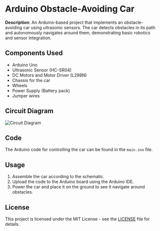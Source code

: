 # Arduino Obstacle-Avoiding Car

**Description**: An Arduino-based project that implements an obstacle-avoiding car using ultrasonic sensors. The car detects obstacles in its path and autonomously navigates around them, demonstrating basic robotics and sensor integration.

## Components Used
- Arduino Uno
- Ultrasonic Sensor (HC-SR04)
- DC Motors and Motor Driver (L298N)
- Chassis for the car
- Wheels
- Power Supply (Battery pack)
- Jumper wires

## Circuit Diagram
![Circuit Diagram](path_to_your_circuit_diagram_image)

## Code
The Arduino code for controlling the car can be found in the `main.ino` file.

## Usage
1. Assemble the car according to the schematic.
2. Upload the code to the Arduino board using the Arduino IDE.
3. Power the car and place it on the ground to see it navigate around obstacles.

## License
This project is licensed under the MIT License - see the [LICENSE](LICENSE) file for details.
